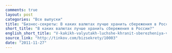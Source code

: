 ```yaml
---
comments: true
layout: post
categories: "Все выпуски"
title: "Бизнес-секреты: В каких валютах лучше хранить сбережения в России?"
short_title: "В каких валютах лучше хранить сбережения в России?"
english_short_title: "V-kakikh-valyutakh-luchshe-khranit-sberezheniya-v-Rossii"
source_link: "http://tinkov.com/bizsekrety/10003"
date: "2011-11-27"
---
```


